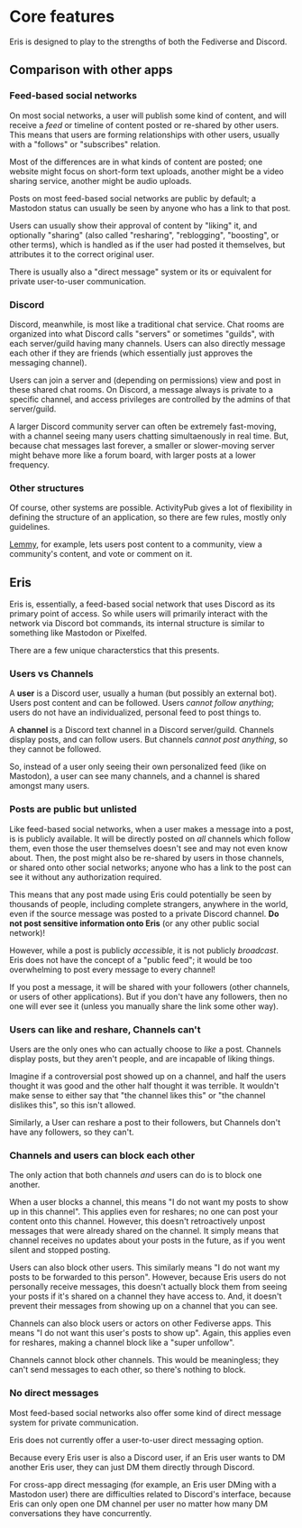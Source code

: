 # Core features

Eris is designed to play to the strengths of both the Fediverse and Discord.

## Comparison with other apps

### Feed-based social networks

On most social networks, a user will publish some kind of content, and will receive a *feed* or timeline of content posted or re-shared by other users. This means that users are forming relationships with other users, usually with a "follows" or "subscribes" relation. 

Most of the differences are in what kinds of content are posted; one website might focus on short-form text uploads, another might be a video sharing service, another might be audio uploads.

Posts on most feed-based social networks are public by default; a Mastodon status can usually be seen by anyone who has a link to that post. 

Users can usually show their approval of content by "liking" it, and optionally "sharing" (also called "resharing", "reblogging", "boosting", or other terms), which is handled as if the user had posted it themselves, but attributes it to the correct original user.

There is usually also a "direct message" system or its or equivalent for private user-to-user communication.

### Discord

Discord, meanwhile, is most like a traditional chat service. Chat rooms are organized into what Discord calls "servers" or sometimes "guilds", with each server/guild having many channels. Users can also directly message each other if they are friends (which essentially just approves the messaging channel).

Users can join a server and (depending on permissions) view and post in these shared chat rooms. On Discord, a message always is private to a specific channel, and access privileges are controlled by the admins of that server/guild.

A larger Discord community server can often be extremely fast-moving, with a channel seeing many users chatting simultaenously in real time. But, because chat messages last forever, a smaller or slower-moving server might behave more like a forum board, with larger posts at a lower frequency.

### Other structures

Of course, other systems are possible. ActivityPub gives a lot of flexibility in defining the structure of an application, so there are few rules, mostly only guidelines. 

[Lemmy](https://join-lemmy.org), for example, lets users post content to a community, view a community's content, and vote or comment on it. 

## Eris

Eris is, essentially, a feed-based social network that uses Discord as its primary point of access. So while users will primarily interact with the network via Discord bot commands, its internal structure is similar to something like Mastodon or Pixelfed.

There are a few unique characterstics that this presents.

### Users vs Channels

A **user** is a Discord user, usually a human (but possibly an external bot). Users post content and can be followed. Users *cannot follow anything*; users do not have an individualized, personal feed to post things to. 

A **channel** is a Discord text channel in a Discord server/guild. Channels display posts, and can follow users. But channels *cannot post anything*, so they cannot be followed. 

So, instead of a user only seeing their own personalized feed (like on Mastodon), a user can see many channels, and a channel is shared amongst many users. 

### Posts are public but unlisted

Like feed-based social networks, when a user makes a message into a post, is is publicly available. It will be directly posted on *all* channels which follow them, even those the user themselves doesn't see and may not even know about. Then, the post might also be re-shared by users in those channels, or shared onto other social networks; anyone who has a link to the post can see it without any authorization required.

This means that any post made using Eris could potentially be seen by thousands of people, including complete strangers, anywhere in the world, even if the source message was posted to a private Discord channel. **Do not post sensitive information onto Eris** (or any other public social network)!

However, while a post is publicly *accessible*, it is not publicly *broadcast*. Eris does not have the concept of a "public feed"; it would be too overwhelming to post every message to every channel! 

If you post a message, it will be shared with your followers (other channels, or users of other applications). But if you don't have any followers, then no one will ever see it (unless you manually share the link some other way).

### Users can like and reshare, Channels can't

Users are the only ones who can actually choose to *like* a post. Channels display posts, but they aren't people, and are incapable of liking things.

Imagine if a controversial post showed up on a channel, and half the users thought it was good and the other half thought it was terrible. It wouldn't make sense to either say that "the channel likes this" or "the channel dislikes this", so this isn't allowed.

Similarly, a User can reshare a post to their followers, but Channels don't have any followers, so they can't.

### Channels and users can block each other

The only action that both channels *and* users can do is to block one another.

When a user blocks a channel, this means "I do not want my posts to show up in this channel". This applies even for reshares; no one can post your content onto this channel. However, this doesn't retroactively unpost messages that were already shared on the channel. It simply means that channel receives no updates about your posts in the future, as if you went silent and stopped posting.

Users can also block other users. This similarly means "I do not want my posts to be forwarded to this person". However, because Eris users do not personally receive messages, this doesn't actually block them from seeing your posts if it's shared on a channel they have access to. And, it doesn't prevent their messages from showing up on a channel that you can see.

Channels can also block users or actors on other Fediverse apps. This means "I do not want this user's posts to show up". Again, this applies even for reshares, making a channel block like a "super unfollow".

Channels cannot block other channels. This would be meaningless; they can't send messages to each other, so there's nothing to block.

### No direct messages

Most feed-based social networks also offer some kind of direct message system for private communication. 

Eris does not currently offer a user-to-user direct messaging option. 

Because every Eris user is also a Discord user, if an Eris user wants to DM another Eris user, they can just DM them directly through Discord.

For cross-app direct messaging (for example, an Eris user DMing with a Mastodon user) there are difficulties related to Discord's interface, because Eris can only open one DM channel per user no matter how many DM conversations they have concurrently.